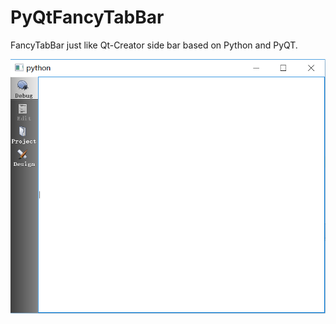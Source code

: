 # PyQtFancyTabBar
FancyTabBar just like Qt-Creator side bar based on Python and PyQT.

![Example screenshot](https://raw.githubusercontent.com/liubin77/PyQtFancyTabBar/master/images/demo.png)
